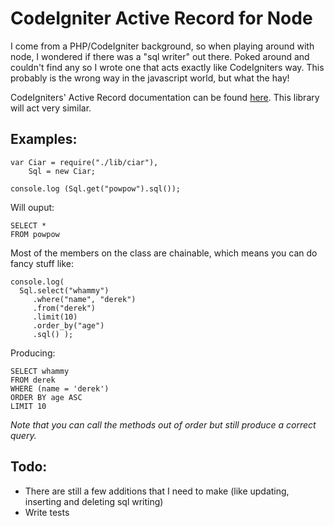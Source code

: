 CodeIgniter Active Record for Node
==================================

I come from a PHP/CodeIgniter background, so when playing around with node, I wondered if there was a "sql writer" out there. Poked around and couldn't find any so I wrote one that acts exactly like CodeIgniters way. This probably is the wrong way in the javascript world, but what the hay!

CodeIgniters' Active Record documentation can be found [here](http://codeigniter.com/user_guide/database/active_record.html). This library will act very similar.

Examples:
---------

    var Ciar = require("./lib/ciar"),
        Sql = new Ciar;

    console.log (Sql.get("powpow").sql());

Will ouput:

    SELECT *
    FROM powpow

Most of the members on the class are chainable, which means you can do fancy stuff like:

    console.log(
      Sql.select("whammy")
         .where("name", "derek")
         .from("derek")
         .limit(10)
         .order_by("age")
         .sql() );

Producing:

    SELECT whammy
    FROM derek
    WHERE (name = 'derek') 
    ORDER BY age ASC
    LIMIT 10


*Note that you can call the methods out of order but still produce a correct query.*


Todo:
-----

* There are still a few additions that I need to make (like updating, inserting and deleting sql writing)
* Write tests
